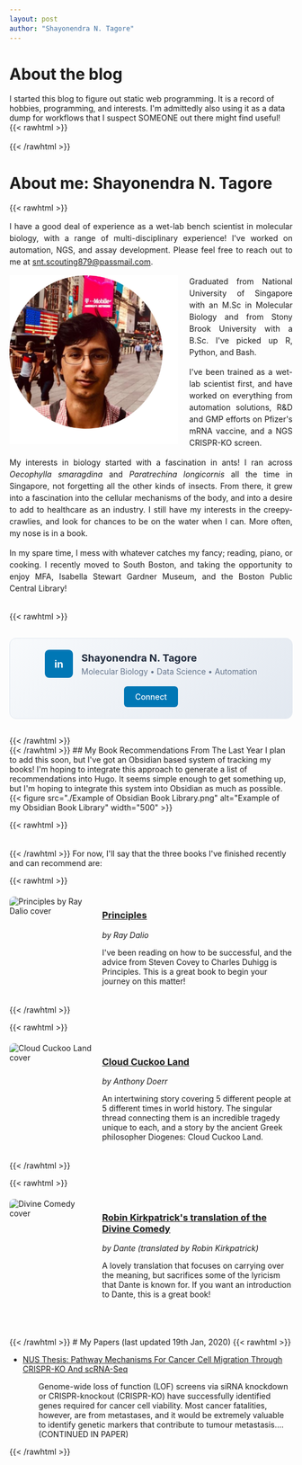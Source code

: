 ```yaml
---
layout: post
author: "Shayonendra N. Tagore"
---
```


# About the blog
I started this blog to figure out static web programming. It is a record of hobbies, programming, and interests. I'm admittedly also using it as a data dump for workflows that I suspect SOMEONE out there might find useful!
{{< rawhtml >}}
<br>
<br>
{{< /rawhtml >}}
# About me: Shayonendra N. Tagore
{{< rawhtml >}}
<p style="text-align: justify; text-justify: inter-word; line-height: 1.5;">
I have a good deal of experience as a wet-lab bench scientist in molecular biology, with a range of multi-disciplinary experience! I've worked on automation, NGS, and assay development. Please feel free to reach out to me at <a href="mailto:snt.scouting879@passmail.com">snt.scouting879@passmail.com</a>.
</p>

<IMG align="left" SRC="./profile.png" ALT="my profile" width="300" style="margin-right: 20px;">
<p style="text-align: justify; text-justify: inter-word; line-height: 1.5;">
Graduated from National University of Singapore with an M.Sc in Molecular Biology and from Stony Brook University with a B.Sc. I've picked up R, Python, and Bash.
</p>

<p style="text-align: justify; text-justify: inter-word; line-height: 1.5;">
I've been trained as a wet-lab scientist first, and have worked on everything from automation solutions, R&D and GMP efforts on Pfizer's mRNA vaccine, and a NGS CRISPR-KO screen.
</p>

<p style="text-align: justify; text-justify: inter-word; line-height: 1.5;">
My interests in biology started with a fascination in ants! I ran across <i>Oecophylla smaragdina</i> and <i>Paratrechina longicornis</i> all the time in Singapore, not forgetting all the other kinds of insects. From there, it grew into a fascination into the cellular mechanisms of the body, and into a desire to add to healthcare as an industry. I still have my interests in the creepy-crawlies, and look for chances to be on the water when I can. More often, my nose is in a book.
</p>

<p style="text-align: justify; text-justify: inter-word; line-height: 1.5;">
In my spare time, I mess with whatever catches my fancy; reading, piano, or cooking. I recently moved to South Boston, and taking the opportunity to enjoy MFA, Isabella Stewart Gardner Museum, and the Boston Public Central Library!
</p>
<br>
{{< rawhtml >}}
<div style="background: linear-gradient(135deg, #f8fafc, #e2e8f0); border: 1px solid #e2e8f0; border-radius: 12px; padding: 20px; margin: 30px 0; text-align: center;">
    <div style="display: flex; align-items: center; justify-content: center; gap: 15px; flex-wrap: wrap;">
        <div style="background: #0077b5; width: 50px; height: 50px; border-radius: 8px; display: flex; align-items: center; justify-content: center; color: white; font-weight: bold; font-size: 18px;">in</div>
        <div style="text-align: left;">
            <h3 style="margin: 0; color: #1e293b; font-size: 18px;">Shayonendra N. Tagore</h3>
            <p style="margin: 5px 0 0 0; color: #64748b; font-size: 14px;">Molecular Biology • Data Science • Automation</p>
        </div>
        <a href="https://www.linkedin.com/in/shayontagore/" 
           style="background: #0077b5; color: white; padding: 10px 20px; text-decoration: none; border-radius: 6px; font-weight: 500; transition: all 0.3s ease;"
           onmouseover="this.style.background='#005885';"
           onmouseout="this.style.background='#0077b5';">
            Connect
        </a>
    </div>
</div>
{{< /rawhtml >}}
<br>
{{< /rawhtml >}}
## My Book Recommendations From The Last Year
I plan to add this soon, but I've got an Obsidian based system of tracking my books! I'm hoping to integrate this approach to generate a list of recommendations into Hugo. It seems simple enough to get something up, but I'm hoping to integrate this system into Obsidian as much as possible.
{{< figure src="./Example of Obsidian Book Library.png" alt="Example of my Obsidian Book Library" width="500" >}}

{{< rawhtml >}}
<br>
<br>
<br>
{{< /rawhtml >}}
For now, I'll say that the three books I've finished recently and can recommend are:

{{< rawhtml >}}
<div style="display: flex; gap: 15px; margin: 20px 0; align-items: flex-start;">
    <img src="https://images-us.bookshop.org/ingram/9781501124020.jpg" 
         alt="Principles by Ray Dalio cover" 
         style="width: 150px; height: auto; border-radius: 8px; flex-shrink: 0;">
    <div>
        <h3><a href="https://bookshop.org/p/books/principles-life-and-work-ray-dalio/6696067?ean=9781501124020&next=t">Principles</a></h3>
        <p><em>by Ray Dalio</em></p>
        <p>I've been reading on how to be successful, and the advice from Steven Covey to Charles Duhigg is Principles. This is a great book to begin your journey on this matter!</p>
    </div>
</div>
{{< /rawhtml >}}

{{< rawhtml >}}

<div style="display: flex; gap: 15px; margin: 20px 0; align-items: flex-start;">
    <img src="https://images-us.bookshop.org/ingram/9781982168445.jpg" 
         alt="Cloud Cuckoo Land cover" 
         style="width: 150px; height: auto; border-radius: 8px; flex-shrink: 0;">
    <div>
        <h3><a href="https://bookshop.org/p/books/cloud-cuckoo-land-anthony-doerr/16076948?ean=9781982168445&next=t">Cloud Cuckoo Land</a></h3>
        <p><em>by Anthony Doerr</em></p>
        <p>An intertwining story covering 5 different people at 5 different times in world history. The singular thread connecting them is an incredible tragedy unique to each, and a story by the ancient Greek philosopher Diogenes: Cloud Cuckoo Land.</p>
    </div>
</div>

{{< /rawhtml >}}

{{< rawhtml >}}
<div style="display: flex; gap: 15px; margin: 20px 0; align-items: flex-start;">
    <img src="https://cdn.waterstones.com/bookjackets/large/9780/1413/9780141393544.jpg" 
         alt="Divine Comedy cover" 
         style="width: 150px; height: auto; border-radius: 8px; flex-shrink: 0;">
    <div>
        <h3><a href="https://www.waterstones.com/book/inferno/dante/robin-kirkpatrick/9780141393544">Robin Kirkpatrick's translation of the Divine Comedy</a></h3>
        <p><em>by Dante (translated by Robin Kirkpatrick)</em></p>
        <p>A lovely translation that focuses on carrying over the meaning, but sacrifices some of the lyricism that Dante is known for. If you want an introduction to Dante, this is a great book!</p>
    </div>
</div>
<br>
<br>
{{< /rawhtml >}}
# My Papers (last updated 19th Jan, 2020)
{{< rawhtml >}}
<p>
<ul style="list-style-type:disc;">
    <li><a href="https://scholarbank.nus.edu.sg/handle/10635/162732">NUS Thesis: Pathway Mechanisms For Cancer Cell Migration Through CRISPR-KO And scRNA-Seq</a></li>
	<p style="margin-left:2em;">
	Genome-wide loss of function (LOF) screens via siRNA knockdown or CRISPR-knockout (CRISPR-KO) have successfully identified genes required for cancer cell viability. Most cancer fatalities, however, are from metastases, and it would be extremely valuable to identify genetic markers that contribute to tumour metastasis.... (CONTINUED IN PAPER)
	</p>
</ul>
</p>
{{< /rawhtml >}}
